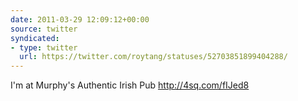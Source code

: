 ```yaml
---
date: 2011-03-29 12:09:12+00:00
source: twitter
syndicated:
- type: twitter
  url: https://twitter.com/roytang/statuses/52703851899404288/
---
```


I'm at Murphy's Authentic Irish Pub http://4sq.com/fIJed8